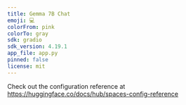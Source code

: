 ```yaml
---
title: Gemma 7B Chat
emoji: 💻
colorFrom: pink
colorTo: gray
sdk: gradio
sdk_version: 4.19.1
app_file: app.py
pinned: false
license: mit
---
```


Check out the configuration reference at https://huggingface.co/docs/hub/spaces-config-reference
